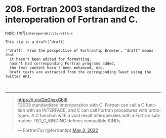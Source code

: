 # <span class='text-muted'>208.</span> Fortran 2003 standardized the interoperation of Fortran and C.

<span style='font-size: small;' class='text-muted'>topic: {ref}`interoperability-with-c`</span>

```{note}
This tip is a draft[^draft].

[^draft]: From the perspective of FortranTip Browser, "draft" means that
  it hasn't been edited for formatting,
  hasn't had corresponding Fortran programs added,
  the text content hasn't been enhanced, etc.
  Draft texts are extracted from the corresponding Tweet using the Twitter API.
```

&nbsp;


---

<blockquote class="twitter-tweet"><p lang="en" dir="ltr"><a href="https://t.co/QqGhsxGbj6">https://t.co/QqGhsxGbj6</a> <br>F2003 standardized interoperation with C. Fortran can call a C function with an INTERFACE, and C can call Fortran procedures with prototypes. A C function with a void result interoperates with a Fortran subroutine. ISO_C_BINDING defines compatible KINDs.</p>&mdash; FortranTip (@fortrantip) <a href="https://twitter.com/fortrantip/status/1521476255165698051?ref_src=twsrc%5Etfw">May 3, 2022</a></blockquote><script async src="https://platform.twitter.com/widgets.js" charset="utf-8"></script>